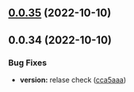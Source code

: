 

## [0.0.35](https://github.com/akbaruddin/components-gauge/compare/0.0.34...0.0.35) (2022-10-10)

## 0.0.34 (2022-10-10)


### Bug Fixes

* **version:** relase check ([cca5aaa](https://github.com/akbaruddin/components-guage/commit/cca5aaad0a1709c3e836cb2e064a7ab6c406aa47))